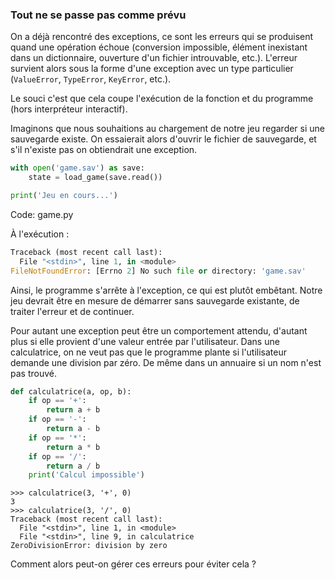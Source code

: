 ### Tout ne se passe pas comme prévu

On a déjà rencontré des exceptions, ce sont les erreurs qui se produisent quand une opération échoue (conversion impossible, élément inexistant dans un dictionnaire, ouverture d'un fichier introuvable, etc.).
L'erreur survient alors sous la forme d'une exception avec un type particulier (`ValueError`, `TypeError`, `KeyError`, etc.).

Le souci c'est que cela coupe l'exécution de la fonction et du programme (hors interpréteur interactif).

Imaginons que nous souhaitions au chargement de notre jeu regarder si une sauvegarde existe.
On essaierait alors d'ouvrir le fichier de sauvegarde, et s'il n'existe pas on obtiendrait une exception.

```python
with open('game.sav') as save:
    state = load_game(save.read())

print('Jeu en cours...')
```
Code: game.py

À l'exécution :

```python
Traceback (most recent call last):
  File "<stdin>", line 1, in <module>
FileNotFoundError: [Errno 2] No such file or directory: 'game.sav'
```

Ainsi, le programme s'arrête à l'exception, ce qui est plutôt embêtant.
Notre jeu devrait être en mesure de démarrer sans sauvegarde existante, de traiter l'erreur et de continuer.

Pour autant une exception peut être un comportement attendu, d'autant plus si elle provient d'une valeur entrée par l'utilisateur.
Dans une calculatrice, on ne veut pas que le programme plante si l'utilisateur demande une division par zéro.
De même dans un annuaire si un nom n'est pas trouvé.

```python
def calculatrice(a, op, b):
    if op == '+':
        return a + b
    if op == '-':
        return a - b
    if op == '*':
        return a * b
    if op == '/':
        return a / b
    print('Calcul impossible')
```

```pycon
>>> calculatrice(3, '+', 0)
3
>>> calculatrice(3, '/', 0)
Traceback (most recent call last):
  File "<stdin>", line 1, in <module>
  File "<stdin>", line 9, in calculatrice
ZeroDivisionError: division by zero
```

Comment alors peut-on gérer ces erreurs pour éviter cela ?
